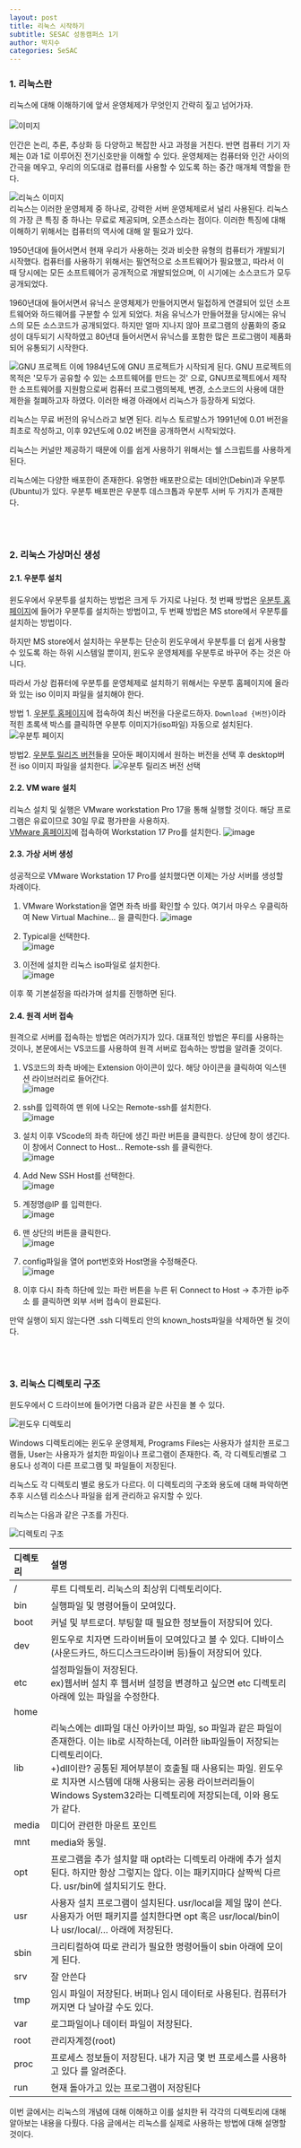 ```yaml
---
layout: post
title: 리눅스 시작하기
subtitle: SESAC 성동캠퍼스 1기
author: 박지수
categories: SeSAC
---
```


### 1. 리눅스란
리눅스에 대해 이해하기에 앞서 운영체제가 무엇인지 간략히 짚고 넘어가자.  
<br/>
![이미지](https://jisoo449.github.io/assets/images/post/스크린샷-2023-11-29-213353.png)  

인간은 논리, 추론, 추상화 등 다양하고 복잡한 사고 과정을 거친다. 반면 컴퓨터 기기 자체는 0과 1로 이루어진 전기신호만을 이해할 수 있다. 운영체제는 컴퓨터와 인간 사이의 간극을 메우고, 우리의 의도대로 컴퓨터를 사용할 수 있도록 하는 중간 매개체 역할을 한다. 


![리눅스 이미지](https://jisoo449.github.io/assets/images/post/FreeVector-Linux-Pinguin.jpg)  
리눅스는 이러한 운영체제 중 하나로, 강력한 서버 운영체제로서 널리 사용된다. 
리눅스의 가장 큰 특징 중 하나는 무료로 제공되며, 오픈소스라는 점이다. 이러한 특징에 대해 이해하기 위해서는 컴퓨터의 역사에 대해 알 필요가 있다.  

1950년대에 들어서면서 현재 우리가 사용하는 것과 비슷한 유형의 컴퓨터가 개발되기 시작했다. 컴퓨터를 사용하기 위해서는 필연적으로 소프트웨어가 필요했고, 따라서 이 때 당시에는 모든 소프트웨어가 공개적으로 개발되었으며, 이 시기에는 소스코드가 모두 공개되었다.  

1960년대에 들어서면서 유닉스 운영체제가 만들어지면서 밀접하게 연결되어 있던 소프트웨어와 하드웨어를 구분할 수 있게 되었다. 처음 유닉스가 만들어졌을 당시에는 유닉스의 모든 소스코드가 공개되었다. 하지만 얼마 지나지 않아 프로그램의 상품화의 중요성이 대두되기 시작하였고 80년대 들어서면서 유닉스를 포함한 많은 프로그램이 제품화되어 유통되기 시작한다. 

![GNU 프로젝트](https://jisoo449.github.io/assets/images/post/heckert_gnu.transp.small.png)
이에 1984년도에 GNU 프로젝트가 시작되게 된다. GNU 프로젝트의 목적은 '모두가 공유할 수 있는 소프트웨어를 만드는 것' 으로, GNU프로젝트에서 제작한 소프트웨어를 지원함으로써 컴퓨터 프로그램의복제, 변경, 소스코드의 사용에 대한 제한을 철폐하고자 하였다. 이러한 배경 아래에서 리눅스가 등장하게 되었다.

리눅스는 무료 버전의 유닉스라고 보면 된다. 리누스 토르발스가 1991년에 0.01 버전을 최초로 작성하고, 이후 92년도에 0.02 버전을 공개하면서 시작되었다.  

리눅스는 커널만 제공하기 때문에 이를 쉽게 사용하기 위해서는 쉘 스크립트를 사용하게 된다.  

리눅스에는 다양한 배포한이 존재한다. 유명한 배포판으로는 데비안(Debin)과 우분투(Ubuntu)가 있다. 우분투 배포판은 우분투 데스크톱과 우분투 서버 두 가지가 존재한다.

<br/><br/>

### 2. 리눅스 가상머신 생성
#### 2.1. 우분투 설치
윈도우에서 우분투를 설치하는 방법은 크게 두 가지로 나뉜다. 첫 번째 방법은 [우분투 홈페이지](#https://ubuntu.com/download)에 들어가 우분투를 설치하는 방법이고, 두 번째 방법은 MS store에서 우분투를 설치하는 방법이다.  

하지만 MS store에서 설치하는 우분투는 단순히 윈도우에서 우분투를 더 쉽게 사용할 수 있도록 하는 하위 시스템일 뿐이지, 윈도우 운영체제를 우분투로 바꾸어 주는 것은 아니다.  

따라서 가상 컴퓨터에 우분투를 운영체제로 설치하기 위해서는 우분투 홈페이지에 올라와 있는 iso 이미지 파일을 설치해야 한다.

방법 1. [우분투 홈페이지](https://ubuntu.com/download)에 접속하여 최신 버전을 다운로드하자. `Download {버전}`이라 적힌 초록색 박스를 클릭하면 우분투 이미지가(iso파일) 자동으로 설치된다.
![우분투 페이지](https://jisoo449.github.io/assets/images/post/280888668-4535a23f-d8f6-4d67-b6f3-1762149188d3.png)

방법2. [우분투 릴리즈 버전](https://releases.ubuntu.com/23.10/)들을 모아둔 페이지에서 원하는 버전을 선택 후 desktop버전 iso 이미지 파일을 설치한다.
![우분투 릴리즈 버전 선택](https://jisoo449.github.io/assets/images/post/280888925-bf79ec43-7880-4bc1-920e-07c8993ce7ee.png)


#### 2.2.  VM ware 설치
리눅스 설치 및 실행은 VMware workstation Pro 17을 통해 실행할 것이다. 해당 프로그램은 유료이므로 30일 무료 평가판을 사용하자.   
[VMware 홈페이지](https://www.vmware.com/content/vmware/vmware-published-sites/us/products/workstation-pro/workstation-pro-evaluation.html.html.html)에 접속하여 Workstation 17 Pro를 설치한다. 
![image](https://github.com/jisoo449/TIL/assets/48276691/f84697ee-3700-4418-9a53-c0f912738c4a)


#### 2.3. 가상 서버 생성
성공적으로 VMware Workstation 17 Pro를 설치했다면 이제는 가상 서버를 생성할 차례이다. 
1. VMware Workstation을 열면 좌측 바를 확인할 수 있다. 여기서 마우스 우클릭하여 New Virtual Machine... 을 클릭한다. 
![image](https://github.com/jisoo449/TIL/assets/48276691/11d0d738-5e4a-46da-8582-8fdf69a5bcdd)  

2. Typical을 선택한다.  
![image](https://github.com/jisoo449/TIL/assets/48276691/44ebe742-a4fc-49d1-9e26-9b09238d358a)  

3. 이전에 설치한 리눅스 iso파일로 설치한다.  
![image](https://github.com/jisoo449/TIL/assets/48276691/81ccf910-23fe-49d7-94e6-40f2f5249688)  

이후 쭉 기본설정을 따라가며 설치를 진행하면 된다.

#### 2.4. 원격 서버 접속
원격으로 서버를 접속하는 방법은 여러가지가 있다. 대표적인 방법은 푸티를 사용하는 것이나, 본문에서는 VS코드를 사용하여 원격 서버로 접속하는 방법을 알려줄 것이다. 

1. VS코드의 좌측 바에는 Extension 아이콘이 있다. 해당 아이콘을 클릭하여 익스텐션 라이브러리로 들어간다.  
![image](https://github.com/jisoo449/TIL/assets/48276691/a7ca479e-ffdc-4aed-9146-11497bce6fb2)  

2. ssh를 입력하여 맨 위에 나오는 Remote-ssh를 설치한다.  
![image](https://github.com/jisoo449/TIL/assets/48276691/89a76faf-a494-4ab2-b199-07031a1ee855)  

3. 설치 이후 VScode의 좌측 하단에 생긴 파란 버튼을 클릭한다. 상단에 창이 생긴다. 이 창에서 Connect to Host... Remote-ssh 를 클릭한다.  
![image](https://github.com/jisoo449/TIL/assets/48276691/4921d43f-1c6b-4fcd-834d-6ea0478067f0)  

4. Add New SSH Host를 선택한다.  
![image](https://github.com/jisoo449/TIL/assets/48276691/1ef7d0d4-2113-418a-8c17-c7bb5d6b08ff)  

5. 계정명@IP 를 입력한다.  
![image](https://github.com/jisoo449/TIL/assets/48276691/e9d0d368-4554-4e9e-9917-f6a8c89a9735)  

6. 맨 상단의 버튼을 클릭한다.  
![image](https://github.com/jisoo449/TIL/assets/48276691/8e3cc008-9454-403f-8b81-f45cddec5302)  

7. config파일을 열어 port번호와 Host명을 수정해준다.    
![image](https://github.com/jisoo449/TIL/assets/48276691/175e9dd9-8863-4841-a747-4321024ba2f3)

8. 이후 다시 좌측 하단에 있는 파란 버튼을 누른 뒤 Connect to Host -> 추가한 ip주소 를 클릭하면 외부 서버 접속이 완료된다.

만약 실행이 되지 않는다면 .ssh 디렉토리 안의 known_hosts파일을 삭제하면 될 것이다. 

<br/><br/>

### 3. 리눅스 디렉토리 구조

윈도우에서 C 드라이브에 들어가면 다음과 같은 사진을 볼 수 있다.  

![윈도우 디렉토리](https://jisoo449.github.io/assets/images/post/window-directory.png)  

Windows 디렉토리에는 윈도우 운영체제, Programs Files는 사용자가 설치한 프로그램들, User는 사용자가 설치한 파일이나 프로그램이 존재한다. 즉, 각 디렉토리별로 그 용도나 성격이 다른 프로그램 및 파일들이 저장된다.

리눅스도 각 디렉토리 별로 용도가 다르다. 이 디렉토리의 구조와 용도에 대해 파악하면 추후 시스템 리소스나 파일을 쉽게 관리하고 유지할 수 있다. 

리눅스는 다음과 같은 구조를 가진다. 

![디렉토리 구조](https://jisoo449.github.io/assets/images/post/linux-directory.png)

|디렉토리|설명|
|:----------|:---------------------|
|/|루트 디렉토리. 리눅스의 최상위 디렉토리이다.|
|bin|실행파일 및 명령어들이 모여있다.|
|boot|커널 및 부트로더. 부팅할 때 필요한 정보들이 저장되어 있다.|
|dev|윈도우로 치자면 드라이버들이 모여있다고 볼 수 있다. 디바이스(사운드카드, 하드디스크드라이버 등)들이 저장되어 있다.|
|etc|설정파일들이 저장된다. <br/> ex)웹서버 설치 후 웹서버 설정을 변경하고 싶으면 etc 디렉토리 아래에 있는 파일을 수정한다.|
|home| | 
|lib|리눅스에는 dll파일 대신 아카이브 파일, so 파일과 같은 파일이 존재한다. 이는 lib로 시작하는데, 이러한 lib파일들이 저장되는 디렉토리이다. <br/> +)dll이란? 공통된 제어부분이 호출될 때 사용되는 파일. 윈도우로 치자면 시스템에 대해 사용되는 공용 라이브러리들이 Windows System32라는 디렉토리에 저장되는데, 이와 용도가 같다.|
|media|미디어 관련한 마운트 포인트|
|mnt|media와 동일.|
|opt|프로그램을 추가 설치할 때 opt라는 디렉토리 아래에 추가 설치된다. 하지만 항상 그렇지는 않다. 이는 패키지마다 살짝씩 다르다. usr/bin에 설치되기도 한다.|
|usr|사용자 설치 프로그램이 설치된다. usr/local을 제일 많이 쓴다. 사용자가 어떤 패키지를 설치한다면 opt 혹은 usr/local/bin이나 usr/local/… 아래에 저장된다.|
|sbin|크리티컬하여 따로 관리가 필요한 명령어들이 sbin 아래에 모이게 된다.|
|srv|잘 안쓴다|
|tmp|임시 파일이 저장된다. 버퍼나 임시 데이터로 사용된다. 컴퓨터가 꺼지면 다 날아갈 수도 있다.|
|var|로그파일이나 데이터 파일이 저장된다.|
|root|관리자계정(root)|
|proc|프로세스 정보들이 저장된다. 내가 지금 몇 번 프로세스를 사용하고 있다 를 알려준다.|
|run|현재 돌아가고 있는 프로그램이 저장된다|



이번 글에서는 리눅스의 개념에 대해 이해하고 이를 설치한 뒤 각각의 디렉토리에 대해 알아보는 내용을 다뤘다. 다음 글에서는 리눅스를 실제로 사용하는 방법에 대해 설명할 것이다. 
